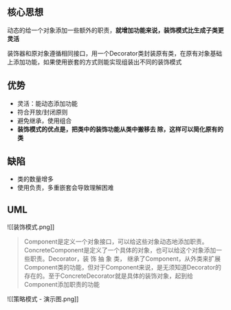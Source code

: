 ## 核心思想

动态的给一个对象添加一些额外的职责，**就增加功能来说，装饰模式比生成子类更灵活**

装饰器和原对象遵循相同接口，用一个Decorator类封装原有类，在原有对象基础上添加功能，如果使用嵌套的方式则能实现组装出不同的装饰模式

## 优势

- 灵活：能动态添加功能
- 符合开放/封闭原则
- 避免继承，使用组合
- **装饰模式的优点是，把类中的装饰功能从类中搬移去 除，这样可以简化原有的类**
## 缺陷

- 类的数量增多
- 使用负责，多重嵌套会导致理解困难
## UML

![[装饰模式.png]]

>Component是定义一个对象接口，可以给这些对象动态地添加职责。 ConcreteComponent是定义了一个具体的对象，也可以给这个对象添加一些职责。Decorator，装 饰 抽 象 类， 继承了Component，从外类来扩展Component类的功能，但对于Component来说，是无须知道Decorator的存在的。至于ConcreteDecorator就是具体的装饰对象，起到给Component添加职责的功能

![[策略模式 - 演示图.png]]